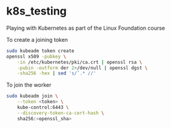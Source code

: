 # k8s_testing
Playing with Kubernetes as part of the Linux Foundation course

To create a joining token
```sh
sudo kubeadm token create
openssl x509 -pubkey \
    -in /etc/kubernetes/pki/ca.crt | openssl rsa \
    -pubin -outform der 2>/dev/null | openssl dgst \
    -sha256 -hex | sed 's/ˆ.* //'
```

To join the worker
```sh
sudo kubeadm join \
    --token <token> \
    kube-control:6443 \
    --discovery-token-ca-cert-hash \
    sha256:<openssl_sha>
```